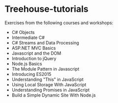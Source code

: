 # Treehouse-tutorials
Exercises from the following courses and workshops:  
* C# Objects
* Intermediate C#
* C# Streams and Data Processing
* ASP.NET MVC Basics
* Javascript and the DOM
* Introduction to jQuery
* Node.js Basics
* The Module Pattern in Javascript
* Introducing ES2015
* Understanding "This" in JavaScript
* Using Local Storage With JavaScript
* Understanding Promises in JavaScript
* Build a Simple Dynamic Site With Node.js